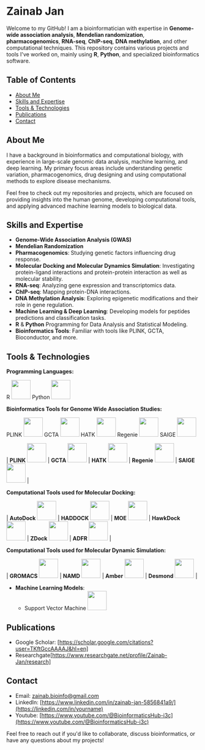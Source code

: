 # Zainab Jan

Welcome to my GitHub! I am a bioinformatician with expertise in **Genome-wide association analysis**, **Mendelian randomization**, **pharmacogenomics**, **RNA-seq**, **ChIP-seq**, **DNA methylation**, and other computational techniques. This repository contains various projects and tools I've worked on, mainly using **R**, **Python**, and specialized bioinformatics software.

## Table of Contents
- [About Me](#about-me)
- [Skills and Expertise](#skills-and-expertise)
- [Tools & Technologies](#tools-technologies)
- [Publications](#publications)
- [Contact](#contact)

## About Me
I have a background in bioinformatics and computational biology, with experience in large-scale genomic data analysis, machine learning, and deep learning. My primary focus areas include understanding genetic variation, pharmacogenomics, drug designing and using computational methods to explore disease mechanisms.

Feel free to check out my repositories and projects, which are focused on providing insights into the human genome, developing computational tools, and applying advanced machine learning models to biological data.

## Skills and Expertise

- **Genome-Wide Association Analysis (GWAS)**
- **Mendelian Randomization**
- **Pharmacogenomics**: Studying genetic factors influencing drug response.
- **Molecular Docking and Molecular Dynamics Simulation**: Investigating protein-ligand interactions and protein-protein interaction as well as molecular stability.
- **RNA-seq**: Analyzing gene expression and transcriptomics data.
- **ChIP-seq**: Mapping protein-DNA interactions.
- **DNA Methylation Analysis**: Exploring epigenetic modifications and their role in gene regulation.
- **Machine Learning & Deep Learning**: Developing models for peptides predictions and classification tasks.
- **R** & **Python** Programming for Data Analysis and Statistical Modeling.
- **Bioinformatics Tools**: Familiar with tools like PLINK, GCTA, Bioconductor, and more.

## Tools & Technologies

**Programming Languages:**

R <img src="https://github.com/user-attachments/assets/b1a3870d-a68d-4582-afb9-72c26c6a51a0" width="50" height="50" />
Python <img src="https://github.com/user-attachments/assets/c6746345-b948-4b1c-8aa5-1d0856ae9c2d" width="50" height="50" />

**Bioinformatics Tools for Genome Wide Association Studies:**

PLINK <img src="https://github.com/user-attachments/assets/b40c96c0-d03a-4741-9752-255bb5d5dd52" width="50" height="50" />
GCTA <img src="https://github.com/user-attachments/assets/73ebebeb-fe17-4c3a-ad42-a5f324758d4a" width="50" height="50" />
HATK <img src="https://github.com/user-attachments/assets/2dbb04fd-91cc-4316-9583-1807b8bb2c26" width="50" height="50" />
Regenie <img src="https://github.com/user-attachments/assets/dea5b203-5505-40c3-8a20-6f50a745a4999583" width="50" height="50" />
SAIGE <img src="https://github.com/user-attachments/assets/a9768334-9f75-4d9e-b34b-7178b58b20c5" width="50" height="50" />


| **PLINK** <img src="https://github.com/user-attachments/assets/b40c96c0-d03a-4741-9752-255bb5d5dd52" width="50" height="50" /> | **GCTA** <img src="https://github.com/user-attachments/assets/73ebebeb-fe17-4c3a-ad42-a5f324758d4a" width="50" height="50" /> | **HATK** <img src="https://github.com/user-attachments/assets/2dbb04fd-91cc-4316-9583-1807b8bb2c26" width="50" height="50" /> | **Regenie** <img src="https://github.com/user-attachments/assets/dea5b203-5505-40c3-8a20-6f50a745a4999583" width="50" height="50" /> | **SAIGE** <img src="https://github.com/user-attachments/assets/a9768334-9f75-4d9e-b34b-7178b58b20c5" width="50" height="50" /> |

**Computational Tools used for Molecular Docking:**

| **AutoDock** <img src="https://github.com/user-attachments/assets/337c37a0-c745-4680-807a-5e83a8418dd8" width="50" height="50" /> | **HADDOCK** <img src="https://github.com/user-attachments/assets/501f076b-1deb-4890-b885-abe8747cdac2" width="50" height="50" /> | **MOE** <img src="https://github.com/user-attachments/assets/79e8dc15-fcd0-4f32-9eb2-6552cd68888f" width="50" height="50" /> | **HawkDock** <img src="https://github.com/user-attachments/assets/fc106f73-55a9-49c7-b5b8-1c8d37983a7a" width="50" height="50" /> | **ZDock** <img src="https://github.com/user-attachments/assets/c92452e3-8b0e-40b0-b53b-6ba08e10ffee" width="50" height="50" /> | **ADFR** <img src="https://github.com/user-attachments/assets/eaba05f2-dc64-4c59-8fc5-72cde2dfaf2e" width="50" height="50" /> |

**Computational Tools used for Molecular Dynamic Simulation:**

| **GROMACS** <img src="https://github.com/user-attachments/assets/6c389922-566b-4d5a-a9a4-11202b32e8f8" width="50" height="50" /> | **NAMD** <img src="https://github.com/user-attachments/assets/021db90a-a040-4972-9b71-07b30dd15c2c" width="50" height="50" /> | **Amber** <img src="https://github.com/user-attachments/assets/7b9cf2ed-0de8-434b-8d74-e4304c9b384b" width="50" height="50" /> | **Desmond** <img src="https://github.com/user-attachments/assets/ab830126-a4a6-4942-b63f-ec14ed351dc2" width="50" height="50" /> |

- **Machine Learning Models**:
  - Support Vector Machine <img src="https://github.com/user-attachments/assets/c8fb87ac-7e97-4326-8fa9-95d55d1ebd21" width="50" height="50" />


## Publications
- Google Scholar: [https://scholar.google.com/citations?user=TKftGccAAAAJ&hl=en]
- Researchgate[https://www.researchgate.net/profile/Zainab-Jan/research]

## Contact
- Email: [zainab.bioinfo@gmail.com](mailto:your.email@example.com)
- LinkedIn: [https://www.linkedin.com/in/zainab-jan-5856841a9/](https://linkedin.com/in/yourname)
- Youtube: [https://www.youtube.com/@BioinformaticsHub-i3c](https://www.youtube.com/@BioinformaticsHub-i3c)

Feel free to reach out if you'd like to collaborate, discuss bioinformatics, or have any questions about my projects!

